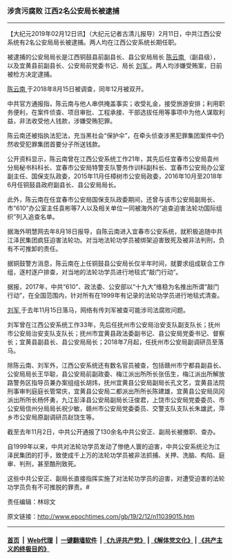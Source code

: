 ### 涉贪污腐败 江西2名公安局长被逮捕
------------------------

<p>
 【大纪元2019年02月12日讯】（大纪元记者古清儿报导）2月11日，中共江西公安系统有2名公安局局长被逮捕。两人均在江西公安系统长期任职。
</p>
<p>
 被逮捕的公安局局长是江西铜鼓县前副县长、县公安局局长
 <a href="http://www.epochtimes.com/gb/tag/%E9%99%88%E4%BA%91%E5%8D%97.html">
  陈云南
 </a>
 （副县级），以及宜黄县前副县长、公安局前党委书记、局长
 <a href="http://www.epochtimes.com/gb/tag/%E5%88%98%E5%86%9B.html">
  刘军
 </a>
 。两人均涉嫌受贿案，日前被检方决定逮捕。
</p>
<p>
 <a href="http://www.epochtimes.com/gb/tag/%E9%99%88%E4%BA%91%E5%8D%97.html">
  陈云南
 </a>
 于2018年8月15日被调查，同年12月被双开。
</p>
<p>
 中共官方通报指，陈云南与他人串供掩盖事实；收受礼金，接受旅游安排；利用职务便利，在案件侦查、项目审批、工程承接、干部选拔任用等事项中为他人谋取利益，非法收受他人钱款，涉嫌受贿犯罪。
</p>
<p>
 陈云南还被指执法犯法，充当黑社会“保护伞”，在牵头侦查涉黑犯罪集团案件中仍然收受犯罪集团首要分子所送钱款。
</p>
<p>
 公开资料显示，陈云南曾在江西公安系统工作21年，其先后任宜春市公安局袁州分局秘书科科长、宜春市公安局特警支队警务作训科副科长、宜春市公安局办公室副主任、国保支队政委，2015年11月任樟树市公安局政委，2016年10月至2018年6月任铜鼓县政府副县长、县公安局局长。
</p>
<p>
 此外，陈云南在任宜春市公安局国保支队政委期间，还曾与该市公安局副局长、市“610”办公室主任袁彬等7人以及相关单位一同被海外的“追查迫害法轮功国际组织”列入追查名单。
</p>
<p>
 据海外明慧网去年8月18日报导，自陈云南进入宜春市公安系统，就积极追随中共江泽民集团疯狂迫害法轮功。对当地法轮功学员被绑架迫害致死及被非法判刑，负有不可推卸的责任。
</p>
<p>
 据铜鼓警方消息，陈云南在上任铜鼓县公安局长仅半年时间，就要求组成联合工作组，逐村逐户排查，对当地的法轮功学员进行地毯式“敲门行动”。
</p>
<p>
 据报，2017年，中共“610”、政法委、公安部以“十九大”维稳为名推出所谓“敲门行动”，在全国范围内，针对所有在1999年有记录的法轮功学员进行地毯式清查。
</p>
<p>
 <a href="http://www.epochtimes.com/gb/tag/%E5%88%98%E5%86%9B.html">
  刘军
 </a>
 于去年11月15日落马，网络有传刘军被查可能涉司法腐败问题。
</p>
<p>
 刘军曾在江西公安系统工作33年，先后任抚州市公安局治安支队副支队长；抚州市公安局治安支队支队长；抚州市宜黄县政法委副书记、县公安局党委书记、督察长；宜黄县副县长、县公安局局长；2018年7月起，任抚州市公安局副调研员至落马。
</p>
<p>
 除陈云南、刘军外，江西公安系统还有数名官员被查，包括赣州市宁都县副县长、公安局局长王华聪，县公安局前副政委、梅江派出所所长张伍生，梅江派出所解放路警务区指导员兼办案组组长胡炜，抚州宜黄县公安局副局长孔文艺，宜黄县法院刑事审判庭庭长管常庆，宜黄县公安局二都派出所所长陈建雄，宜黄县公安局凤冈派出所所长杨怀勇，九江彭泽县公安局副局长汪俊君，上饶市公安局党委委员、市公安局信州分局局长祝少敏，赣州市公安局党委委员、交警支队支队长朱雄武，萍乡市公安局原副调研员赵饶生等。
</p>
<p>
 截至去年11月2日，中共公开通报了130余名中共公安正、副局长被撤职、查办。
</p>
<p>
 自1999年以来，中共对法轮功学员发动了惨绝人寰的迫害，中共公安系统沦为江泽民集团的打手，致使成千上万的法轮功学员被非法抓捕、关押、洗脑、构陷、庭审、判刑，甚至酷刑致死。
</p>
<p>
 这些中共公安正、副局长直接指挥实施了对法轮功学员的迫害，对遭受迫害的法轮功学员负有不可推脱的罪责。#
</p>
<p>
 责任编辑：林琮文
</p>
<p>
</p>

原文链接：http://www.epochtimes.com/gb/19/2/12/n11039015.htm


------------------------
#### [首页](https://github.com/gfw-breaker/banned-news/blob/master/README.md) &nbsp;|&nbsp; [Web代理](https://github.com/labour-camp/helloworld) &nbsp;|&nbsp; [一键翻墙软件](https://github.com/gfw-breaker/nogfw/blob/master/README.md) &nbsp;| [《九评共产党》](https://github.com/gfw-breaker/9ping.md/blob/master/README.md#九评之一评共产党是什么) | [《解体党文化》](https://github.com/gfw-breaker/jtdwh.md/blob/master/README.md) | [《共产主义的终极目的》](https://github.com/gfw-breaker/gczydzjmd.md/blob/master/README.md)

